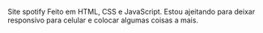 Site spotify
Feito em HTML, CSS e JavaScript. 
Estou ajeitando para deixar responsivo para celular e colocar algumas coisas a mais.
